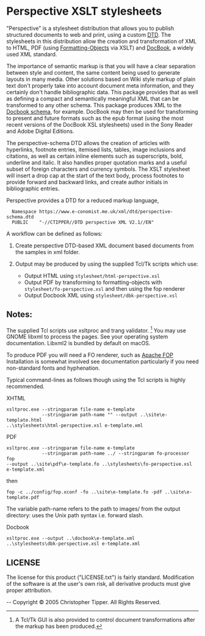 # Perspective XSLT stylesheets

"Perspective" is a stylesheet distribution that allows you to publish structured
documents to web and print, using a custom
[DTD](https://en.m.wikipedia.org/wiki/Document_type_definition). The stylesheets
in this distribution allow the creation and transformation of XML to HTML, PDF
(using [Formatting-Objects](https://en.m.wikipedia.org/wiki/XSL_Formatting_Objects) via XSLT) and [DocBook](https://docbook.org/), a
widely used XML standard.

The importance of semantic markup is that you will have a clear separation
between style and content, the same content being used to generate layouts in
many media. Other solutions based on Wiki style markup of plain text don't
properly take into account document meta information, and they certainly don't
handle bibliographic data. This package provides that as well as defining a
compact and semantically meaningful XML that can be transformed to any other
schema. This package produces XML to the [Docbook schema](https://docbook.org/xml/5.1/),
for example. DocBook may then be used for transforming to present and future
formats such as the epub format (using the most recent versions of the DocBook
XSL stylesheets) used in the Sony Reader and Adobe Digital Editions.

The perspective-schema DTD allows the creation of articles with hyperlinks,
footnote entries, itemised lists, tables, image inclusions and citations, as
well as certain inline elements such as superscripts, bold, underline and
italic. It also handles proper quotation marks and a useful subset of foreign
characters and currency symbols. The XSLT stylesheet will insert a drop cap at
the start of the text body, process footnotes to provide forward and backward
links, and create author initials in bibliographic entries.

Perspective provides a DTD for a reduced markup language, 

      Namespace https://www.e-conomist.me.uk/xml/dtd/perspective-schema.dtd
      PUBLIC    "-//CTIPPER//DTD perspective XML V2.1//EN" 

A workflow can be defined as follows:

1. Create perspective DTD-based XML document based documents from the samples in
   xml folder.

2. Output may be produced by using the supplied Tcl/Tk scripts which use:
   - Output HTML using `stylesheet/html-perspective.xsl`
   - Output PDF by transforming to formatting-objects with `stylesheet/fo-perspective.xsl` and then using the fop renderer
   - Output Docbook XML using `stylesheet/dbk-perspective.xsl`

## Notes:

The supplied Tcl scripts use xsltproc and trang validator. [^1] You may use
GNOME libxml to process the pages. See your operating system
documentation. Libxml2 is bundled by default on macOS.

[^1]: A Tcl/Tk GUI is also provided to control document transformations after
the markup has been produced.

To produce PDF you will need a FO renderer, such as
[Apache FOP](https://xmlgraphics.apache.org/fop/) Installation is somewhat
involved see documentation particularly if you need non-standard fonts and
hyphenation.

Typical command-lines as follows though using the Tcl scripts is highly
recommended.

XHTML

    xsltproc.exe --stringparam file-name e-template 
                 --stringparam path-name "" --output ..\site\e-template.html 
    ..\stylesheets\html-perspective.xsl e-template.xml

PDF

    xsltproc.exe --stringparam file-name e-template 
                 --stringparam path-name ../ --stringparam fo-processor fop 
    --output ..\site\pdf\e-template.fo ..\stylesheets\fo-perspective.xsl e-template.xml

then

    fop -c ../config/fop.xconf -fo ..\site\e-template.fo -pdf ..\site\e-template.pdf 

The variable path-name refers to the path to images/ from the output directory:
uses the Unix path syntax i.e. forward slash.

Docbook

    xsltproc.exe --output ..\docbook\e-template.xml
    ..\stylesheets\dbk-perspective.xsl e-template.xml

## LICENSE

The license for this product ("LICENSE.txt") is fairly standard. Modification
of the software is at the user's own risk, all derivative products must give
proper attribution.

-- Copyright © 2005 Christopher Tipper. All Rights Reserved.
